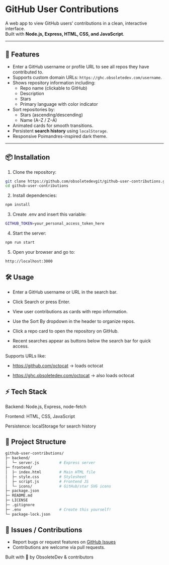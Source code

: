 # GitHub User Contributions

A web app to view GitHub users’ contributions in a clean, interactive interface.  
Built with **Node.js, Express, HTML, CSS, and JavaScript**.

---

## 🌟 Features

- Enter a GitHub username or profile URL to see all repos they have contributed to.  
- Supports custom domain URLs: `https://ghc.obsoletedev.com/username`.  
- Shows repository information including:
  - Repo name (clickable to GitHub)  
  - Description  
  - Stars  
  - Primary language with color indicator  
- Sort repositories by:
  - Stars (ascending/descending)  
  - Name (A–Z / Z–A)  
- Animated cards for smooth transitions.  
- Persistent **search history** using `localStorage`.  
- Responsive Poimandres-inspired dark theme.

---

## 📦 Installation

1. Clone the repository:

```bash
git clone https://github.com/obsoletedevgit/github-user-contributions.git
cd github-user-contributions
```

2. Install dependencies:
```bash
npm install
```

3. Create .env and insert this variable:
```bash
GITHUB_TOKEN=your_personal_access_token_here
```

4. Start the server:
```bash
npm run start
```

5. Open your browser and go to:
```http
http://localhost:3000
```

## 🛠 Usage

- Enter a GitHub username or URL in the search bar.

- Click Search or press Enter.

- View user contributions as cards with repo information.

- Use the Sort By dropdown in the header to organize repos.

- Click a repo card to open the repository on GitHub.

- Recent searches appear as buttons below the search bar for quick access.

Supports URLs like:

- https://github.com/octocat → loads octocat

- https://ghc.obsoletedev.com/octocat → also loads octocat

## ⚡ Tech Stack

Backend: Node.js, Express, node-fetch

Frontend: HTML, CSS, JavaScript

Persistence: localStorage for search history

## 📁 Project Structure
```bash
github-user-contributions/
├─ backend/
│  └─ server.js         # Express server
├─ frontend/
│  ├─ index.html        # Main HTML file
│  ├─ style.css         # Stylesheet
│  ├─ script.js         # Frontend JS
│  └─ icons/            # GitHub/star SVG icons
├─ package.json
├─ README.md
├─ LICENSE
├─ .gitignore
├─ .env                 # Create this yourself!
└─ package-lock.json
```

## 🐛 Issues / Contributions

- Report bugs or request features on [GitHub Issues](https://github.com/obsoletedevgit/github-user-contributions/issues)
- Contributions are welcome via pull requests.

Built with 💜 by ObsoleteDev & contributors